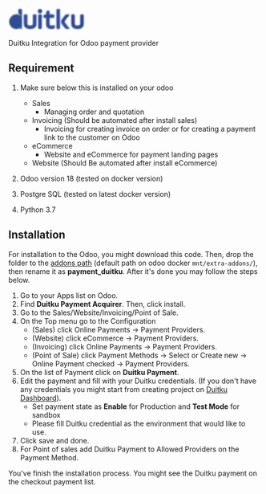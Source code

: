 ![Duitku](/static/description/duitku_icon.png)

Duitku Integration for Odoo payment provider

Requirement
--
1. Make sure below this is installed on your odoo
   * Sales
     - Managing order and quotation
   * Invoicing (Should be automated after install sales)
     - Invoicing for creating invoice on order or for creating a payment link to the customer on Odoo
   * eCommerce
     - Website and eCommerce for payment landing pages
   * Website (Should Be automated after install eCommerce)

2. Odoo version 18 (tested on docker version)
3. Postgre SQL (tested on latest docker version)
4. Python 3.7

Installation
--
For installation to the Odoo, you might download this code. Then, drop the folder to the [addons path](https://www.odoo.com/documentation/18.0/id/search.html?q=addons+path&area=default&check_keywords=yes) (default path on odoo docker `mnt/extra-addons/`), then rename it as **payment_duitku**. After it's done you may follow the steps below.

1. Go to your Apps list on Odoo.
2. Find **Duitku Payment Acquirer**. Then, click install.
3. Go to the Sales/Website/Invoicing/Point of Sale.
4. On the Top menu go to the Configuration
   * (Sales) click Online Payments -> Payment Providers.
   * (Website) click eCommerce -> Payment Providers.
   * (Invoicing) click Online Payments -> Payment Providers.
   * (Point of Sale) click Payment Methods -> Select or Create new -> Online Payment checked -> Payment Providers.
5. On the list of Payment click on **Duitku Payment**.
6. Edit the payment and fill with your Duitku credentials. (If you don't have any credentials you might start from creating project on [Duitku Dashboard](https://dashboard.duitku.com/)).
   - Set payment state as **Enable** for Production and **Test Mode** for sandbox
   - Please fill Duitku credential as the environment that would like to use. 
7. Click save and done.
8. For Point of sales add Duitku Payment to Allowed Providers on the Payment Method.

You've finish the installation process. You might see the Duitku payment on the checkout payment list.
